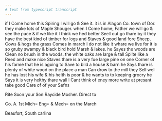 ```yaml
---
# text from typescript transcript
---
```

if I Come home this Spiring I will go & See it. it is in Alagon Co. town of Dor. they make lots of Maple Shouger. when I Come home, Father we will go & see the pace & if we like it I think we hed better Seell out go thare by it they have the best kind of timber for logs and Staves & good land fore Sheep, Cows & hogs the grass Comes in march I do not like it whare we live for it is so gruby swampy & black bird hold Marsh & lakes. he Sayes the woods are Clean no brush in the woods. the white oaks are large & tall Splite like a Reed and make nice Staves thare is a very fue large pine on one Corner of his farme that he is agoing to Save to bild a house & barn he Says thare is plenty of white wood on the place a man Can drow to the mill  they Sell well he has lost his wife & his helth is poor & he wants to to keeping grocry he Says it is very helthy thare  wall I Cant think of eney more write at presant take good Care of of your Sefns  

Rite Soon your Son Raycide Mosher. Direct to 

Co. A. 1st Mich= Eng= & Mech= on the March 

Beaufort, South carlina